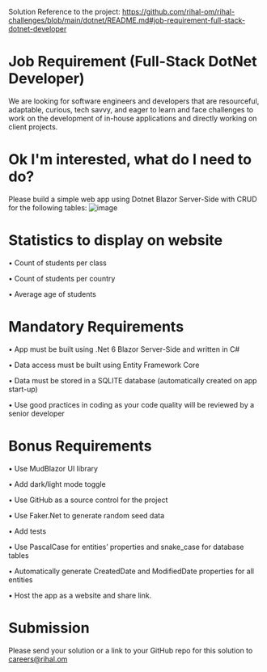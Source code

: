 Solution Reference to the project: https://github.com/rihal-om/rihal-challenges/blob/main/dotnet/README.md#job-requirement-full-stack-dotnet-developer 

# Job Requirement (Full-Stack DotNet Developer)
We are looking for software engineers and developers that are resourceful, adaptable, curious, tech savvy, and eager to learn and face challenges to work on the development of in-house applications and directly working on client projects.

# Ok I'm interested, what do I need to do?
Please build a simple web app using Dotnet Blazor Server-Side with CRUD for the following tables:
![image](https://user-images.githubusercontent.com/71645462/139626325-c8ae8e6e-4013-4048-9147-b72f38ef318e.png)

# Statistics to display on website
•	Count of students per class

•	Count of students per country

•	Average age of students

# Mandatory Requirements
•	App must be built using .Net 6 Blazor Server-Side and written in C#

•	Data access must be built using Entity Framework Core

•	Data must be stored in a SQLITE database (automatically created on app start-up)

•	Use good practices in coding as your code quality will be reviewed by a senior developer

# Bonus Requirements
•	Use MudBlazor UI library

•	Add dark/light mode toggle

•	Use GitHub as a source control for the project

•	Use Faker.Net to generate random seed data

•	Add tests

•	Use PascalCase for entities’ properties and snake_case for database tables

•	Automatically generate CreatedDate and ModifiedDate properties for all entities

•	Host the app as a website and share link.

# Submission
Please send your solution or a link to your GitHub repo for this solution to careers@rihal.om
